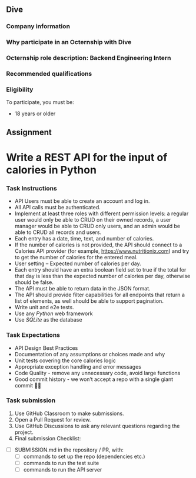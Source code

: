 ## Dive 
<!-- ![Company Logo](https://example.org) -->

### Company information

<!--- Use this section to share information about your company such as founding information, mission statement, product description, product success, etc.--->

### Why participate in an Octernship with Dive

<!--- Use this section to appeal to students. Consider sharing information about recent projects, the technology stack, the type of mentorship students can expect, listing future employment opportunities, etc. --->

### Octernship role description: Backend Engineering Intern

<!--- Use this section to describe the role in as much detail as necessary. Please include the GitHub Classroom assignment submission date, length of the Octernship, and the monthly stipend --->

### Recommended qualifications

<!--- Use this section to describe what skills a student might need to complete the problem statement on GitHub Classroom --->

### Eligibility

To participate, you must be:
* 18 years or older

## Assignment

# Write a REST API for the input of calories in Python

### Task Instructions
- API Users must be able to create an account and log in.
- All API calls must be authenticated.
- Implement at least three roles with different permission levels: a regular user would only be able to CRUD on their owned records, a user manager would be able to CRUD only users, and an admin would be able to CRUD all records and users.
- Each entry has a date, time, text, and number of calories.
- If the number of calories is not provided, the API should connect to a Calories API provider (for example, https://www.nutritionix.com) and try to get the number of calories for the entered meal.
- User setting – Expected number of calories per day.
- Each entry should have an extra boolean field set to true if the total for that day is less than the expected number of calories per day, otherwise should be false.
- The API must be able to return data in the JSON format.
- The API should provide filter capabilities for all endpoints that return a list of elements, as well should be able to support pagination.
- Write unit and e2e tests.
- Use any *Python* web framework
- Use *SQLite* as the database

### Task Expectations
- API Design Best Practices
- Documentation of any assumptions or choices made and why
- Unit tests covering the core calories logic
- Appropriate exception handling and error messages
- Code Quality - remove any unnecessary code, avoid large functions
- Good commit history - we won’t accept a repo with a single giant commit 🙅‍♀️

### Task submission
1. Use GitHub Classroom to make submissions.
1. Open a Pull Request for review.
1. Use GitHub Discussions to ask any relevant questions regarding the project.
1. Final submission Checklist:
- [ ] SUBMISSION.md in the repository / PR, with:
  - [ ] commands to set up the repo (dependencies etc.)
  - [ ] commands to run the test suite
  - [ ] commands to run the API server
